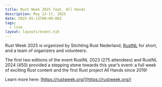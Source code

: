 ```yaml
---
title: Rust Week 2025 feat. All Hands
description: May 13-17, 2025
date: 2025-05-13T00:00:00Z
tags:
  - live
layout: layouts/event.njk
---
```

Rust Week 2025 is organized by Stichting Rust Nederland, [RustNL](https://rustnl.org/) for short, and a team of organizers and volunteers.

The first two editions of the event RustNL 2023 (275 attendees) and RustNL 2024 (450) provided a stepping stone towards this year’s event: a full week of exciting Rust content and the first Rust project All Hands since 2019!

Learn more here: [https://rustweek.org/](https://rustweek.org/)